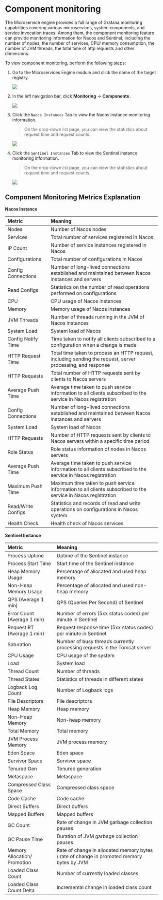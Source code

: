 # Component monitoring

The Microservice engine provides a full range of Grafana monitoring capabilities covering various microservices, system components, and service invocation traces. Among them, the component monitoring feature can provide monitoring information for Nacos and Sentinel, including the number of nodes, the number of services, CPU/ memory consumption, the number of JVM threads, the total time of http requests and other dimensions.

To view component monitoring, perform the following steps:

1. Go to the Microservices Engine module and click the name of the target registry.

    ![](https://docs.daocloud.io/daocloud-docs-images/docs/en/docs/skoala/images/monitor01.png)

2. In the left navigation bar, click __Monitoring__ -> __Components__ .

    ![](https://docs.daocloud.io/daocloud-docs-images/docs/en/docs/skoala/images/monitor02.png)

3. Click the `Naocs Instances` Tab to view the Nacos instance monitoring information.

    > On the drop-down list page, you can view the statistics about request time and request counts.

    ![](https://docs.daocloud.io/daocloud-docs-images/docs/en/docs/skoala/images/monitor03.png)

4. Click the `Sentinel Instances` Tab to view the Sentinel instance monitoring information.

    > On the drop-down list page, you can view the statistics about request time and request counts.

    ![](https://docs.daocloud.io/daocloud-docs-images/docs/en/docs/skoala/images/monitor04.png)

## Component Monitoring Metrics Explanation

**Nacos Instance**

| Metric | Meaning    |
| :----- | :--------- |
| Nodes | Number of Nacos nodes |
| Services | Total number of services registered in Nacos |
| IP Count | Number of service instances registered in Nacos |
| Configurations | Total number of configurations in Nacos |
| Config Connections | Number of long-lived connections established and maintained between Nacos instances and servers |
| Read Configs | Statistics on the number of read operations performed on configurations |
| CPU | CPU usage of Nacos instances |
| Memory | Memory usage of Nacos instances |
| JVM Threads | Number of threads running in the JVM of Nacos instances |
| System Load | System load of Nacos |
| Config Notify Time | Time taken to notify all clients subscribed to a configuration when a change is made |
| HTTP Request Time | Total time taken to process an HTTP request, including sending the request, server processing, and response |
| HTTP Requests | Total number of HTTP requests sent by clients to Nacos servers |
| Average Push Time | Average time taken to push service information to all clients subscribed to the service in Nacos registration |
| Config Connections | Number of long-lived connections established and maintained between Nacos instances and servers |
| System Load | System load of Nacos |
| HTTP Requests | Number of HTTP requests sent by clients to Nacos servers within a specific time period |
| Role Status | Role status information of nodes in Nacos servers |
| Average Push Time | Average time taken to push service information to all clients subscribed to the service in Nacos registration |
| Maximum Push Time | Maximum time taken to push service information to all clients subscribed to the service in Nacos registration |
| Read/Write Configs | Statistics and records of read and write operations on configurations in Nacos system |
| Health Check | Health check of Nacos services |

**Sentinel Instance**

| Metric | Meaning |
| :----- | :------ |
| Process Uptime | Uptime of the Sentinel instance |
| Process Start Time | Start time of the Sentinel instance |
| Heap Memory Usage | Percentage of allocated and used heap memory |
| Non-Heap Memory Usage | Percentage of allocated and used non-heap memory |
| QPS (Average 1 min) | QPS (Queries Per Second) of Sentinel |
| Error Count (Average 1 min) | Number of errors (5xx status codes) per minute in Sentinel |
| Request RT (Average 1 min) | Request response time (5xx status codes) per minute in Sentinel |
| Saturation | Number of busy threads currently processing requests in the Tomcat server |
| CPU Usage | CPU usage of the system |
| Load | System load |
| Thread Count | Number of threads |
| Thread States | Statistics of threads in different states |
| Logback Log Count | Number of Logback logs |
| File Descriptors | File descriptors |
| Heap Memory | Heap memory |
| Non-Heap Memory | Non-heap memory |
| Total Memory | Total memory |
| JVM Process Memory | JVM process memory |
| Eden Space | Eden space |
| Survivor Space | Survivor space |
| Tenured Gen | Tenured generation |
| Metaspace | Metaspace |
| Compressed Class Space | Compressed class space |
| Code Cache | Code cache |
| Direct Buffers | Direct buffers |
| Mapped Buffers | Mapped buffers |
| GC Count | Rate of change in JVM garbage collection pauses |
| GC Pause Time | Duration of JVM garbage collection pauses |
| Memory Allocation/ Promotion | Rate of change in allocated memory bytes / rate of change in promoted memory bytes by JVM |
| Loaded Class Count | Number of currently loaded classes |
| Loaded Class Count Delta | Incremental change in loaded class count |
